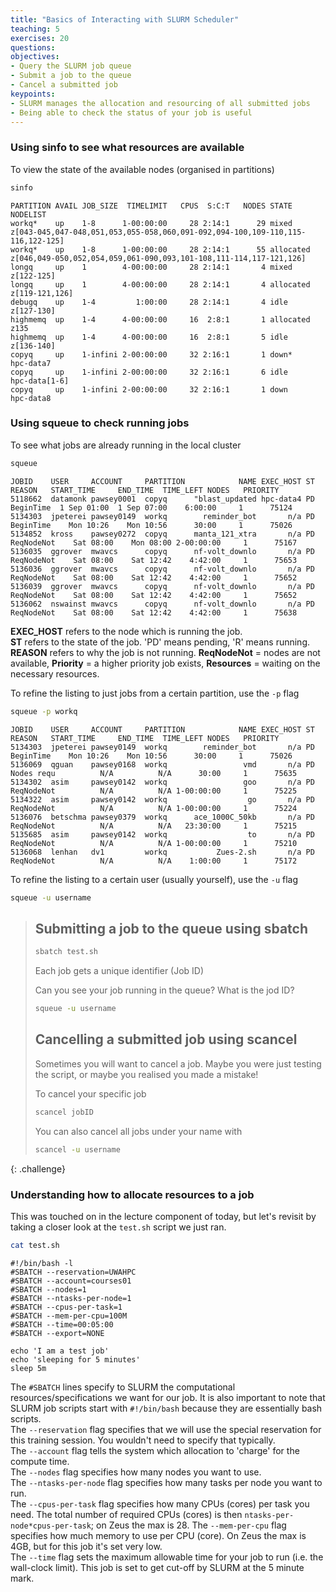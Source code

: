 ```yaml
---
title: "Basics of Interacting with SLURM Scheduler"
teaching: 5
exercises: 20
questions:
objectives:
- Query the SLURM job queue
- Submit a job to the queue
- Cancel a submitted job
keypoints:
- SLURM manages the allocation and resourcing of all submitted jobs
- Being able to check the status of your job is useful
---
```


### Using sinfo to see what resources are available
To view the state of the available nodes (organised in partitions)
```bash
sinfo
```

```output
PARTITION AVAIL JOB_SIZE  TIMELIMIT   CPUS  S:C:T   NODES STATE      NODELIST
workq*    up    1-8      1-00:00:00     28 2:14:1      29 mixed      z[043-045,047-048,051,053,055-058,060,091-092,094-100,109-110,115-116,122-125]
workq*    up    1-8      1-00:00:00     28 2:14:1      55 allocated  z[046,049-050,052,054,059,061-090,093,101-108,111-114,117-121,126]
longq     up    1        4-00:00:00     28 2:14:1       4 mixed      z[122-125]
longq     up    1        4-00:00:00     28 2:14:1       4 allocated  z[119-121,126]
debugq    up    1-4         1:00:00     28 2:14:1       4 idle       z[127-130]
highmemq  up    1-4      4-00:00:00     16  2:8:1       1 allocated  z135
highmemq  up    1-4      4-00:00:00     16  2:8:1       5 idle       z[136-140]
copyq     up    1-infini 2-00:00:00     32 2:16:1       1 down*      hpc-data7
copyq     up    1-infini 2-00:00:00     32 2:16:1       6 idle       hpc-data[1-6]
copyq     up    1-infini 2-00:00:00     32 2:16:1       1 down       hpc-data8
```

### Using squeue to check running jobs
To see what jobs are already running in the local cluster
```bash
squeue
```

```output
JOBID    USER     ACCOUNT     PARTITION            NAME EXEC_HOST ST     REASON   START_TIME     END_TIME  TIME_LEFT NODES   PRIORITY
5118662  datamonk pawsey0001  copyq      "blast_updated hpc-data4 PD  BeginTime  1 Sep 01:00  1 Sep 07:00    6:00:00     1      75124
5134303  jpeterei pawsey0149  workq        reminder_bot       n/a PD  BeginTime    Mon 10:26    Mon 10:56      30:00     1      75026
5134852  kross    pawsey0272  copyq      manta_121_xtra       n/a PD ReqNodeNot    Sat 08:00    Mon 08:00 2-00:00:00     1      75167
5136035  ggrover  mwavcs      copyq      nf-volt_downlo       n/a PD ReqNodeNot    Sat 08:00    Sat 12:42    4:42:00     1      75653
5136036  ggrover  mwavcs      copyq      nf-volt_downlo       n/a PD ReqNodeNot    Sat 08:00    Sat 12:42    4:42:00     1      75652
5136039  ggrover  mwavcs      copyq      nf-volt_downlo       n/a PD ReqNodeNot    Sat 08:00    Sat 12:42    4:42:00     1      75652
5136062  nswainst mwavcs      copyq      nf-volt_downlo       n/a PD ReqNodeNot    Sat 08:00    Sat 12:42    4:42:00     1      75638
```
**EXEC_HOST** refers to the node which is running the job.  
**ST** refers to the state of the job. 'PD' means pending, 'R' means running.  
**REASON** refers to why the job is not running. **ReqNodeNot** = nodes are not available, **Priority** = a higher priority job exists, **Resources** = waiting on the necessary resources.  

To refine the listing to just jobs from a certain partition, use the `-p` flag
```bash
squeue -p workq
```
```output
JOBID    USER     ACCOUNT     PARTITION            NAME EXEC_HOST ST     REASON   START_TIME     END_TIME  TIME_LEFT NODES   PRIORITY
5134303  jpeterei pawsey0149  workq        reminder_bot       n/a PD  BeginTime    Mon 10:26    Mon 10:56      30:00     1      75026
5136069  qguan    pawsey0168  workq                 vmd       n/a PD Nodes requ          N/A          N/A      30:00     1      75635
5134302  asim     pawsey0142  workq                 goo       n/a PD ReqNodeNot          N/A          N/A 1-00:00:00     1      75225
5134322  asim     pawsey0142  workq                  go       n/a PD ReqNodeNot          N/A          N/A 1-00:00:00     1      75224
5136076  betschma pawsey0379  workq      ace_1000C_50kb       n/a PD ReqNodeNot          N/A          N/A   23:30:00     1      75215
5135685  asim     pawsey0142  workq                  to       n/a PD ReqNodeNot          N/A          N/A 1-00:00:00     1      75210
5136068  lenhan   dv1         workq           Zues-2.sh       n/a PD ReqNodeNot          N/A          N/A    1:00:00     1      75172
```

To refine the listing to a certain user (usually yourself), use the `-u` flag
```bash
squeue -u username
```

> ## Submitting a job to the queue using sbatch
> ```bash
> sbatch test.sh
> ```
>
> Each job gets a unique identifier (Job ID)
>
> Can you see your job running in the queue? What is the jod ID?
> ```bash
> squeue -u username
> ```
>
> ## Cancelling a submitted job using scancel
> Sometimes you will want to cancel a job. Maybe you were just testing the script, or maybe you realised you made a mistake! 
>
> To cancel your specific job
> ```bash
> scancel jobID
> ```
>
> You can also cancel all jobs under your name with 
> ```bash
> scancel -u username
> ```
{: .challenge}

### Understanding how to allocate resources to a job
This was touched on in the lecture component of today, but let's revisit by taking a closer look at the `test.sh` script we just ran. 
```bash
cat test.sh
```

```output
#!/bin/bash -l
#SBATCH --reservation=UWAHPC
#SBATCH --account=courses01
#SBATCH --nodes=1
#SBATCH --ntasks-per-node=1
#SBATCH --cpus-per-task=1
#SBATCH --mem-per-cpu=100M
#SBATCH --time=00:05:00
#SBATCH --export=NONE

echo 'I am a test job'
echo 'sleeping for 5 minutes'
sleep 5m
```

The `#SBATCH` lines specify to SLURM the computational resources/specifications we want for our job. It is also important to note that SLURM job scripts start with `#!/bin/bash` because they are essentially bash scripts.  
The `--reservation` flag specifies that we will use the special reservation for this training session. You wouldn't need to specify that typically.  
The `--account` flag tells the system which allocation to 'charge' for the compute time.  
The `--nodes` flag specifies how many nodes you want to use.  
The `--ntasks-per-node` flag specifies how many tasks per node you want to run.  
The `--cpus-per-task` flag specifies how many CPUs (cores) per task you need. 
The total number of required CPUs (cores) is then `ntasks-per-node*cpus-per-task`; on Zeus the max is 28.
The `--mem-per-cpu` flag specifies how much memory to use per CPU (core). On Zeus the max is 4GB, but for this job it's set very low.  
The `--time` flag sets the maximum allowable time for your job to run (i.e. the wall-clock limit). This job is set to get cut-off by SLURM at the 5 minute mark.  


